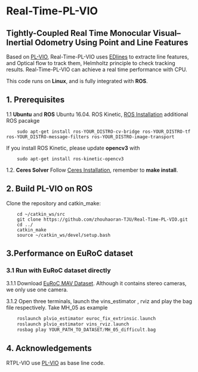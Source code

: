 # Real-Time-PL-VIO
##  Tightly-Coupled Real Time Monocular Visual–Inertial Odometry Using Point and Line Features

Based on [PL-VIO](https://github.com/HeYijia/PL-VIO), Real-Time-PL-VIO uses [EDlines](https://github.com/CihanTopal/ED_Lib) to extracte line features, and Optical flow to track them, Helmholtz principle to check tracking results. Real-Time-PL-VIO can achieve a real time performance with CPU.

This code runs on **Linux**, and is fully integrated with **ROS**. 

## 1. Prerequisites
1.1 **Ubuntu** and **ROS**
Ubuntu 16.04. ROS Kinetic, [ROS Installation](http://wiki.ros.org/indigo/Installation/Ubuntu)
additional ROS pacakge

```
	sudo apt-get install ros-YOUR_DISTRO-cv-bridge ros-YOUR_DISTRO-tf ros-YOUR_DISTRO-message-filters ros-YOUR_DISTRO-image-transport
```
If you install ROS Kinetic, please update **opencv3** with 
```
    sudo apt-get install ros-kinetic-opencv3
```

1.2. **Ceres Solver**
Follow [Ceres Installation](http://ceres-solver.org/installation.html), remember to **make install**.

## 2. Build PL-VIO on ROS
Clone the repository and catkin_make:
```
    cd ~/catkin_ws/src
    git clone https://github.com/zhouhaoran-TJU/Real-Time-PL-VIO.git
    cd ../
    catkin_make
    source ~/catkin_ws/devel/setup.bash
```

## 3.Performance on EuRoC dataset

### 3.1 Run with EuRoC dataset directly
3.1.1 Download [EuRoC MAV Dataset](http://projects.asl.ethz.ch/datasets/doku.php?id=kmavvisualinertialdatasets). Although it contains stereo cameras, we only use one camera.

3.1.2 Open three terminals, launch the vins_estimator , rviz and play the bag file respectively. Take MH_05 as example

```c++
    roslaunch plvio_estimator euroc_fix_extrinsic.launch 
    roslaunch plvio_estimator vins_rviz.launch 
    rosbag play YOUR_PATH_TO_DATASET/MH_05_difficult.bag 
```

## 4. Acknowledgements

RTPL-VIO use [PL-VIO](https://github.com/HeYijia/PL-VIO) as base line code.
